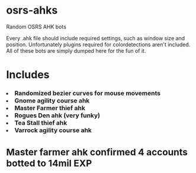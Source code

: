 # osrs-ahks
Random OSRS AHK bots

Every .ahk file should include required settings, such as window size and position.
Unfortunately plugins required for colordetections aren't included.
All of these bots are simply dumped here for the fun of it.

<h1>Includes
 <h3><li>Randomized bezier curves for mouse movements
 <li>Gnome agility course ahk
 <li>Master Farmer thief ahk
 <li>Rogues Den ahk (very funky)
 <li>Tea Stall thief ahk
 <li>Varrock agility course ahk
 
<h2>Master farmer ahk confirmed 4 accounts botted to 14mil EXP
